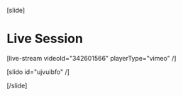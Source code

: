 [slide]
# Live Session

[live-stream videoId="342601566" playerType="vimeo" /]

[slido id="ujvuibfo" /]

[/slide]